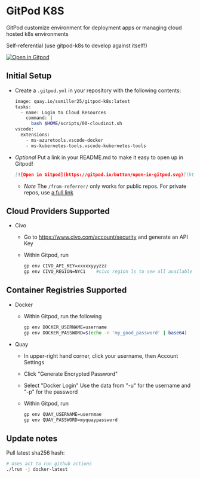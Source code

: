 # GitPod K8S

GitPod customize environment for deployment apps or managing cloud hosted k8s environments

Self-referential (use gitpod-k8s to develop against itself!)

[![Open in Gitpod](https://gitpod.io/button/open-in-gitpod.svg)](https://gitpod.io/from-referrer/)

## Initial Setup

- Create a `.gitpod.yml` in your repository with the following contents:

  ```sh
  image: quay.io/ssmiller25/gitpod-k8s:latest
  tasks:
    - name: Login to Cloud Resources
      command: |
        bash $HOME/scripts/00-cloudinit.sh
  vscode:
    extensions:
      - ms-azuretools.vscode-docker
      - ms-kubernetes-tools.vscode-kubernetes-tools
  ```

- *Optional* Put a link in your README.md to make it easy to open up in Gitpod!  

  ```markdown
  [![Open in Gitpod](https://gitpod.io/button/open-in-gitpod.svg)](https://gitpod.io/from-referrer/)
  ```

  - *Note* The `/from-referrer/` only works for public repos.  For private repos, use [a full link](https://www.gitpod.io/docs/context-urls)

## Cloud Providers Supported

- Civo
  - Go to <https://www.civo.com/account/security> and generate an API Key
  - Within Gitpod, run

    ```sh
    gp env CIVO_API_KEY=xxxxxyyyzzz
    gp env CIVO_REGION=NYC1    #civo region ls to see all available regions
    ```

## Container Registries Supported

- Docker
  - Within Gitpod, run the following

    ```sh
    gp env DOCKER_USERNAME=username
    gp env DOCKER_PASSWORD=$(echo -n 'my_good_password' | base64)
    ```

- Quay
  - In upper-right hand corner, click your username, then Account Settings
  - Click "Generate Encrypted Password"
  - Select "Docker Login"  Use the data from "-u" for the username and "-p" for the password
  - Within Gitpod, run

    ```sh
    gp env QUAY_USERNAME=usernmae
    gp env QUAY_PASSWORD=myquaypassword
    ```
    

## Update notes

Pull latest sha256 hash:

```sh
# Uses act to run github actions
./lrun -j docker-latest
```
